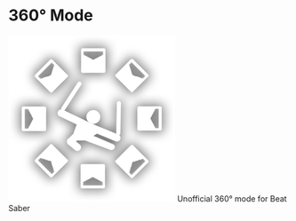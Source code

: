 # 360° Mode
![Logo](https://raw.githubusercontent.com/andruzzzhka/BS_360_Mode/master/360Mode/Assets/LogoGithub.png)
Unofficial 360° mode for Beat Saber
